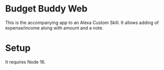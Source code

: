 # Budget Buddy Web

This is the accompanying app to an Alexa Custom Skill. It allows adding of expense/income along with amount and a note.

# Setup

It requires Node 16.